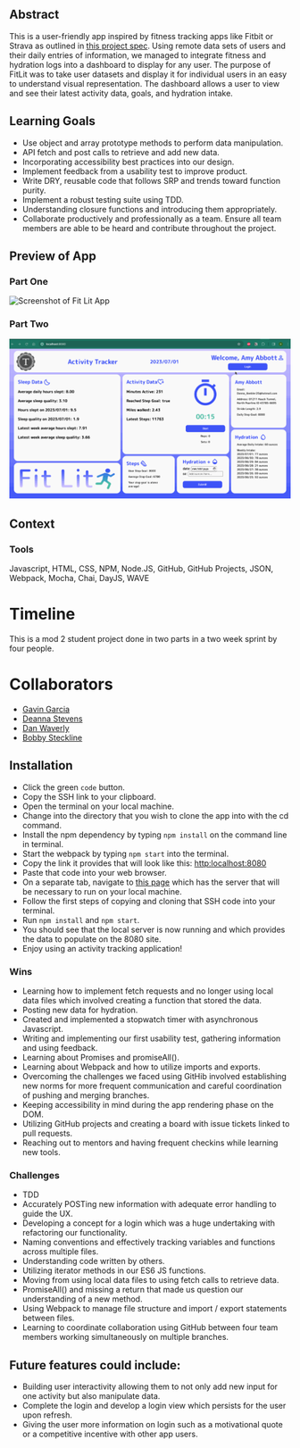 ## Abstract

This is a user-friendly app inspired by fitness tracking apps like Fitbit or Strava as outlined in [this project spec](http://frontend.turing.io/projects/fitlit.html). Using remote data sets of users and their daily entries of information, we managed to integrate fitness and hydration logs into a dashboard to display for any user. The purpose of FitLit was to take user datasets and display it for individual users in an easy to understand visual representation. The dashboard allows a user to view and see their latest activity data, goals, and hydration intake.

## Learning Goals

- Use object and array prototype methods to perform data manipulation.
- API fetch and post calls to retrieve and add new data.
- Incorporating accessibility best practices into our design.
- Implement feedback from a usability test to improve product.
- Write DRY, reusable code that follows SRP and trends toward function purity.
- Implement a robust testing suite using TDD.
- Understanding closure functions and introducing them appropriately.
- Collaborate productively and professionally as a team. Ensure all team members are able to be heard and contribute throughout the project.

## Preview of App
### Part One
<img src="https://i.imgur.com/uN96sFM.png" width="1012" height="531" alt="Screenshot of Fit Lit App">

### Part Two 
![Screenshot of Part Two](src/images/fit_lit.gif)

## Context
### Tools
Javascript, HTML, CSS, NPM, Node.JS, GitHub, GitHub Projects, JSON, Webpack, Mocha, Chai, DayJS, WAVE
# Timeline
This is a mod 2 student project done in two parts in a two week sprint by four people. 
# Collaborators
- [Gavin Garcia](https://github.com/EGavinG)
- [Deanna Stevens](https://github.com/dsstevens)
- [Dan Waverly](https://github.com/wlavery22)
- [Bobby Steckline](https://github.com/rjsturing)

## Installation
- Click the green `code` button.
- Copy the SSH link to your clipboard.
- Open the terminal on your local machine.
- Change into the directory that you wish to clone the app into with the cd command.
- Install the npm dependency by typing `npm install` on the command line in terminal.
- Start the webpack by typing `npm start` into the terminal.
- Copy the link it provides that will look like this: [http:localhost:8080]() 
- Paste that code into your web browser.
- On a separate tab, navigate to [this page](https://github.com/turingschool-examples/fitlit-api) which has the server that will be necessary to run on your local machine. 
- Follow the first steps of copying and cloning that SSH code into your terminal.
- Run `npm install` and `npm start`.
- You should see that the local server is now running and which provides the data to populate on the 8080 site.
- Enjoy using an activity tracking application!

### Wins

- Learning how to implement fetch requests and no longer using local data files which involved creating a function that stored the data. 
- Posting new data for hydration.
- Created and implemented a stopwatch timer with asynchronous Javascript.
- Writing and implementing our first usability test, gathering information and using feedback.
- Learning about Promises and promiseAll().
- Learning about Webpack and how to utilize imports and exports.
- Overcoming the challenges we faced using GitHib involved establishing new norms for more frequent communication and careful coordination of pushing and merging branches.
- Keeping accessibility in mind during the app rendering phase on the DOM.
- Utilizing GitHub projects and creating a board with issue tickets linked to pull requests.
- Reaching out to mentors and having frequent checkins while learning new tools.

### Challenges
- TDD
- Accurately POSTing new information with adequate error handling to guide the UX.
- Developing a concept for a login which was a huge undertaking with refactoring our functionality.
- Naming conventions and effectively tracking variables and functions across multiple files.
- Understanding code written by others.
- Utilizing iterator methods in our ES6 JS functions.
- Moving from using local data files to using fetch calls to retrieve data.
- PromiseAll() and missing a return that made us question our understanding of a new method.
- Using Webpack to manage file structure and import / export statements between files.
- Learning to coordinate collaboration using GitHub between four team members working simultaneously on multiple branches.

## Future features could include:
- Building user interactivity allowing them to not only add new input for one activity but also manipulate data.
- Complete the login and develop a login view which persists for the user upon refresh.
- Giving the user more information on login such as a motivational quote or a competitive incentive with other app users.

